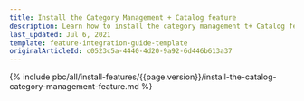 ```yaml
---
title: Install the Category Management + Catalog feature
description: Learn how to install the category management t+ Catalog feature in to your Spryker Cloud Commerce OS Project.
last_updated: Jul 6, 2021
template: feature-integration-guide-template
originalArticleId: c0523c5a-4440-4d20-9a92-6d446b613a37
---
```


{% include pbc/all/install-features/{{page.version}}/install-the-catalog-category-management-feature.md %} <!-- To edit, see /_includes/pbc/all/install-features/202311.0/install-the-catalog-category-management-feature.md -->

